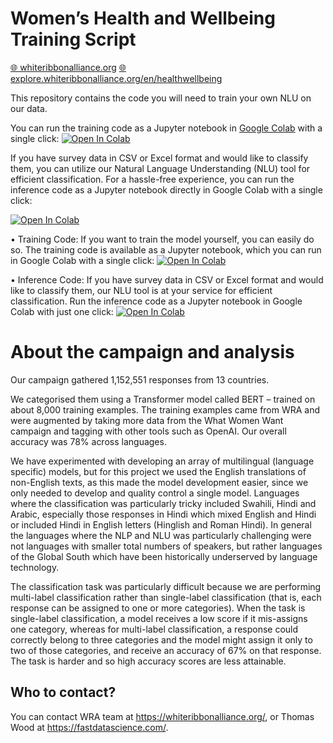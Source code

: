# Women’s Health and Wellbeing Training Script

<a href="https://whiteribbonalliance.org"><span align="left">🌐 whiteribbonalliance.org</span></a>
<a href="https://explore.whiteribbonalliance.org/en/healthwellbeing"><span align="left">🌐 explore.whiteribbonalliance.org/en/healthwellbeing</span></a>

This repository contains the code you will need to train your own NLU on our data.

You can run the training code as a Jupyter notebook in [Google Colab](https://colab.research.google.com/github/whiteribbonalliance/womenshealthandwellbeing_public/blob/main/multi_label_classification.ipynb) with a single click: <a href="https://colab.research.google.com/github/whiteribbonalliance/womenshealthandwellbeing_public/blob/main/multi_label_classification.ipynb" target="_parent"><img src="https://colab.research.google.com/assets/colab-badge.svg" alt="Open In Colab"/></a>

If you have survey data in CSV or Excel format and would like to classify them, you can utilize our Natural Language Understanding (NLU) tool for efficient classification. For a hassle-free experience, you can run the inference code as a Jupyter notebook directly in Google Colab with a single click:


<a href="https://colab.research.google.com/github/whiteribbonalliance/womenshealthandwellbeing_public/blob/main/Inference_code.ipynb" target="_parent"><img src="https://colab.research.google.com/assets/colab-badge.svg" alt="Open In Colab"/></a>



•	Training Code: If you want to train the model yourself, you can easily do so. The training code is available as a Jupyter notebook, which you can run in Google Colab with a single click:
<a href="https://colab.research.google.com/github/whiteribbonalliance/womenshealthandwellbeing_public/blob/main/multi_label_classification.ipynb" target="_parent"><img src="https://colab.research.google.com/assets/colab-badge.svg" alt="Open In Colab"/></a>

•	Inference Code: If you have survey data in CSV or Excel format and would like to classify them, our NLU tool is at your service for efficient classification. Run the inference code as a Jupyter notebook in Google Colab with just one click:
<a href="https://colab.research.google.com/github/whiteribbonalliance/womenshealthandwellbeing_public/blob/main/Inference_code.ipynb" target="_parent"><img src="https://colab.research.google.com/assets/colab-badge.svg" alt="Open In Colab"/></a>


# About the campaign and analysis

Our campaign gathered 1,152,551 responses from 13 countries.

We categorised them using a Transformer model called BERT – trained on about 8,000 training examples. The training examples came from WRA and were augmented by taking more data from the What Women Want campaign and tagging with other tools such as OpenAI. Our overall accuracy was 78% across languages.

We have experimented with developing an array of multilingual (language specific) models, but for this project we used the English translations of non-English texts, as this made the model development easier, since we only needed to develop and quality control a single model. Languages where the classification was particularly tricky included Swahili, Hindi and Arabic, especially those responses in Hindi which mixed English and Hindi or included Hindi in English letters (Hinglish and Roman Hindi). In general the languages where the NLP and NLU was particularly challenging were not languages with smaller total numbers of speakers, but rather languages of the Global South which have been historically underserved by language technology.

The classification task was particularly difficult because we are performing multi-label classification rather than single-label classification (that is, each response can be assigned to one or more categories). When the task is single-label classification, a model receives a low score if it mis-assigns one category, whereas for multi-label classification, a response could correctly belong to three categories and the model might assign it only to two of those categories, and receive an accuracy of 67% on that response. The task is harder and so high accuracy scores are less attainable.

## Who to contact?

You can contact WRA team at https://whiteribbonalliance.org/, or Thomas Wood at https://fastdatascience.com/.
